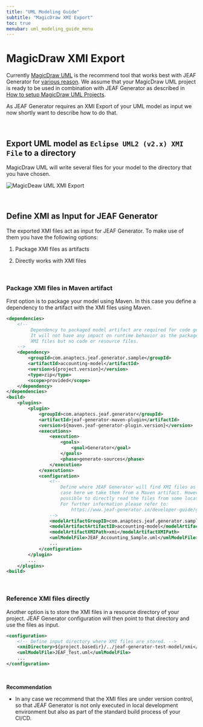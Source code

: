 ```yaml
---
title: "UML Modeling Guide"
subtitle: "MagicDraw XMI Export"
toc: true
menubar: uml_modeling_guide_menu
---
```


# MagicDraw XMI Export

Currently <a href="https://www.3ds.com/products-services/catia/products/no-magic/magicdraw" target="_blank">MagicDraw UML</a> is the recommend tool that works best with JEAF Generator for [various reason](../../uml-modeling-guide/uml-modeling-tools). We assume that your MagicDraw UML project is ready to be used in combination with JEAF Generator as described in [How to setup MagicDraw UML Projects](../../uml-modeling-guide/setup-magic-draw-projects).

As JEAF Generator requires an XMI Export of your UML model as input we now shortly want to describe how to do that.

<br>

## Export UML model as `Eclipse UML2 (v2.x) XMI File` to a directory

MagicDraw UML will write several files for your model to the directory that you have chosen.

![MagicDeaw UML XMI Export](../../images/xmi_export.png)

<br>

## Define XMI as Input for JEAF Generator

The exported XMI files act as input for JEAF Generator. To make use of them you have the following options:

1. Package XMI files as artifacts

2. Directly works with XMI files

<br>

### Package XMI files in Maven artifact

First option is to package your model using Maven. In this case you define a 
dependency to the artifact with the XMI files using Maven.

```xml
<dependencies>
    <!-- 
         Dependency to packaged model artifact are required for code generation.
         It will not have any impact on runtime behavior as the package just contains
         XMI files but no code or resource files.
    -->
    <dependency>
        <groupId>com.anaptecs.jeaf.generator.sample</groupId>
        <artifactId>accounting-model</artifactId>
        <version>${project.version}</version>
        <type>zip</type>
        <scope>provided</scope>
    </dependency>
</dependencies>
<build>
    <plugins>
        <plugin>
            <groupId>com.anaptecs.jeaf.generator</groupId>
            <artifactId>jeaf-generator-maven-plugin</artifactId>
            <version>${maven.jeaf-generator-plugin.version}</version>
            <executions>
                <execution>
                    <goals>
                        <goal>Generator</goal>
                    </goals>
                    <phase>generate-sources</phase>
                </execution>
            </executions>
            <configuration>
                <!-- 
                    Define where JEAF Generator will find XMI files as input. In this 
                    case here we take them from a Maven artifact. However it is also 
                    possible to directly read the files from some location on your disk.
                    For further information please refer to: 
                        https://www.jeaf-generator.io/developer-guide/general-behavior/
                -->
                <modelArtifactGroupID>com.anaptecs.jeaf.generator.sample</modelArtifactGroupID>
                <modelArtifactArtifactID>accounting-model</modelArtifactArtifactID>
                <modelArtifactXMIPath>xmi</modelArtifactXMIPath>
                <umlModelFile>JEAF_Accounting_Sample.uml</umlModelFile>
                ...
            </configuration>
        </plugin>
        ...
    </plugins>
<build>
```

<br>

### Reference XMI files directly

Another option is to store the XMI files in a resource directory of your 
project. JEAF Generator configuration will then point to that directory 
and use the files as input.

```xml
<configuration>
    <!-- Define input directory where XMI files are stored. -->
    <xmiDirectory>${project.basedir}/../jeaf-generator-test-model/xmi</xmiDirectory>
    <umlModelFile>JEAF_Test.uml</umlModelFile>
    ...
</configuration>
```

<br>

**Recommendation**

+ In any case we recommend that the XMI files are under version control, so that JEAF Generator is not only executed in local development environment but also as part of the standard build process of your CI/CD.
